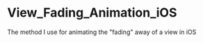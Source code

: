 View_Fading_Animation_iOS
=========================

The method I use for animating the "fading" away of a view in iOS
